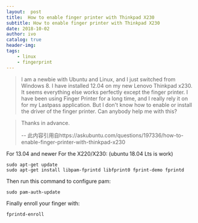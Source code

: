 ```yaml
---
layout:  post
title:  How to enable finger printer with Thinkpad X230
subtitle: How to enable finger printer with Thinkpad X230 
date: 2018-10-02
author: ivo
catalog: true
header-img:
tags:
    - linux 
    - fingerprint
---
```

> I am a newbie with Ubuntu and Linux, and I just switched from Windows 8\. I have installed 12.04 on my new Lenovo Thinkpad x230\. It seems everything else works perfectly except the finger printer. I have been using Finger Printer for a long time, and I really rely it on for my Lastpass application. But I don't know how to enable or install the driver of the finger printer. Can anybody help me with this?

> Thanks in advance.
>
> --  此内容引用自https://askubuntu.com/questions/197336/how-to-enable-finger-printer-with-thinkpad-x230



For 13.04 and newer
For the X220/X230:
(ubuntu 18.04 Lts is work)
```
sudo apt-get update  
sudo apt-get install libpam-fprintd libfprint0 fprint-demo fprintd  
```
Then run this command to configure pam:
```
sudo pam-auth-update  
```
Finally enroll your finger with:

```
fprintd-enroll
```
